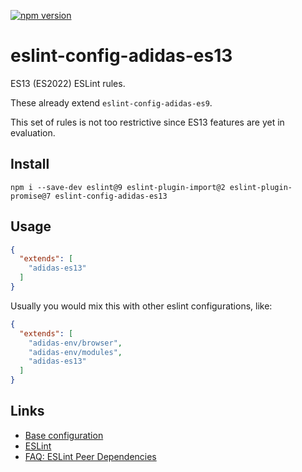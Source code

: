 [![npm version](https://badge.fury.io/js/eslint-config-adidas-es13.svg)](https://npmjs.com/package/eslint-config-adidas-es13)

# eslint-config-adidas-es13

ES13 (ES2022) ESLint rules.

These already extend `eslint-config-adidas-es9`.

This set of rules is not too restrictive since ES13 features are yet in evaluation.

## Install

```
npm i --save-dev eslint@9 eslint-plugin-import@2 eslint-plugin-promise@7 eslint-config-adidas-es13
```

## Usage

```json
{
  "extends": [
    "adidas-es13"
  ]
}
```

Usually you would mix this with other eslint configurations, like:

```json
{
  "extends": [
    "adidas-env/browser",
    "adidas-env/modules",
    "adidas-es13"
  ]
}
```

## Links

- [Base configuration](https://tools.adidas-group.com/bitbucket/projects/BWRNPM/repos/pea-linter-configs/browse/packages/eslint-config-es5)
- [ESLint](https://eslint.org/)
- [FAQ: ESLint Peer Dependencies](../../CHANGELOG.md#ESLint-Peer-Dependencies)
